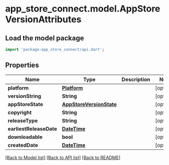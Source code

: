 # app_store_connect.model.AppStoreVersionAttributes

## Load the model package
```dart
import 'package:app_store_connect/api.dart';
```

## Properties
Name | Type | Description | Notes
------------ | ------------- | ------------- | -------------
**platform** | [**Platform**](Platform.md) |  | [optional] 
**versionString** | **String** |  | [optional] 
**appStoreState** | [**AppStoreVersionState**](AppStoreVersionState.md) |  | [optional] 
**copyright** | **String** |  | [optional] 
**releaseType** | **String** |  | [optional] 
**earliestReleaseDate** | [**DateTime**](DateTime.md) |  | [optional] 
**downloadable** | **bool** |  | [optional] 
**createdDate** | [**DateTime**](DateTime.md) |  | [optional] 

[[Back to Model list]](../README.md#documentation-for-models) [[Back to API list]](../README.md#documentation-for-api-endpoints) [[Back to README]](../README.md)


